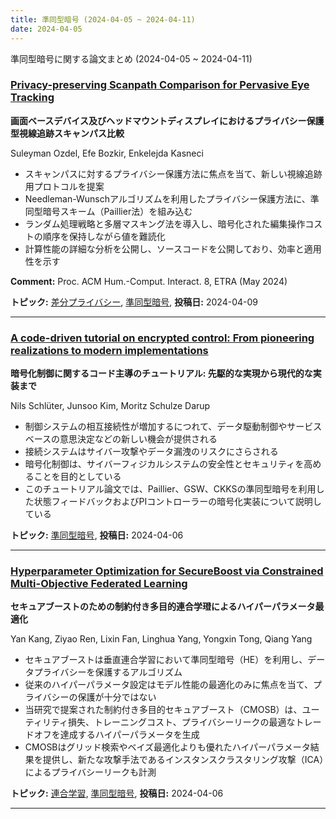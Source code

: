 ```yaml
---
title: 準同型暗号 (2024-04-05 ~ 2024-04-11)
date: 2024-04-05
---
```


準同型暗号に関する論文まとめ (2024-04-05 ~ 2024-04-11)

### [Privacy-preserving Scanpath Comparison for Pervasive Eye Tracking](http://arxiv.org/abs/2404.06216)
**画面ベースデバイス及びヘッドマウントディスプレイにおけるプライバシー保護型視線追跡スキャンパス比較**

Suleyman Ozdel, Efe Bozkir, Enkelejda Kasneci

- スキャンパスに対するプライバシー保護方法に焦点を当て、新しい視線追跡用プロトコルを提案
- Needleman-Wunschアルゴリズムを利用したプライバシー保護方法に、準同型暗号スキーム（Paillier法）を組み込む
- ランダム処理戦略と多層マスキング法を導入し、暗号化された編集操作コストの順序を保持しながら値を難読化
- 計算性能の詳細な分析を公開し、ソースコードを公開しており、効率と適用性を示す

**Comment:** Proc. ACM Hum.-Comput. Interact. 8, ETRA (May 2024)

**トピック:** [差分プライバシー](../../dp), [準同型暗号](../../he), **投稿日:** 2024-04-09

---
### [A code-driven tutorial on encrypted control: From pioneering realizations to modern implementations](http://arxiv.org/abs/2404.04727)
**暗号化制御に関するコード主導のチュートリアル: 先駆的な実現から現代的な実装まで**

Nils Schlüter, Junsoo Kim, Moritz Schulze Darup

- 制御システムの相互接続性が増加するにつれて、データ駆動制御やサービスベースの意思決定などの新しい機会が提供される
- 接続システムはサイバー攻撃やデータ漏洩のリスクにさらされる
- 暗号化制御は、サイバーフィジカルシステムの安全性とセキュリティを高めることを目的としている
- このチュートリアル論文では、Paillier、GSW、CKKSの準同型暗号を利用した状態フィードバックおよびPIコントローラーの暗号化実装について説明している

**トピック:** [準同型暗号](../../he), **投稿日:** 2024-04-06

---
### [Hyperparameter Optimization for SecureBoost via Constrained Multi-Objective Federated Learning](http://arxiv.org/abs/2404.04490)
**セキュアブーストのための制約付き多目的連合学璒によるハイパーパラメータ最適化**

Yan Kang, Ziyao Ren, Lixin Fan, Linghua Yang, Yongxin Tong, Qiang Yang

- セキュアブーストは垂直連合学習において準同型暗号（HE）を利用し、データプライバシーを保護するアルゴリズム
- 従来のハイパーパラメータ設定はモデル性能の最適化のみに焦点を当て、プライバシーの保護が十分ではない
- 当研究で提案された制約付き多目的セキュアブースト（CMOSB）は、ユーティリティ損失、トレーニングコスト、プライバシーリークの最適なトレードオフを達成するハイパーパラメータを生成
- CMOSBはグリッド検索やベイズ最適化よりも優れたハイパーパラメータ結果を提供し、新たな攻撃手法であるインスタンスクラスタリング攻撃（ICA）によるプライバシーリークも計測

**トピック:** [連合学習](../../fl), [準同型暗号](../../he), **投稿日:** 2024-04-06

---